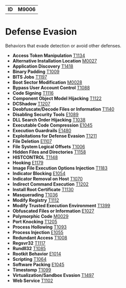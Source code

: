 |||
|--|-----|
|**ID**|**M9006**|

# Defense Evasion #
Behaviors that evade detection or avoid other defenses.

* **Access Token Manipulation** [T1134](https://github.com/MBCProject/mbc-markdown/blob/master/defense-evasion/access-token.md)
* **Alternative Installation Location** [M0027](https://github.com/MBCProject/mbc-markdown/blob/master/defense-evasion/alter-install-location.md)
* **Application Discovery** [T1418](https://github.com/MBCProject/mbc-markdown/blob/master/discovery/app-discover.md)
* **Binary Padding** [T1009](https://github.com/MBCProject/mbc-markdown/blob/master/defense-evasion/binary-pad.md)
* **BITS Jobs** [T1197](https://github.com/MBCProject/mbc-markdown/blob/master/defense-evasion/bits-jobs.md)
* **Boot Sector Modification** [M0028](https://github.com/MBCProject/mbc-markdown/blob/master/defense-evasion/boot-sector-mod.md)
* **Bypass User Account Control** [T1088](https://github.com/MBCProject/mbc-markdown/blob/master/defense-evasion/bypass-user-acct-cntl.md)
* **Code Signing** [T1116](https://github.com/MBCProject/mbc-markdown/blob/master/defense-evasion/code-signing.md)
* **Component Object Model Hijacking** [T1122](https://github.com/MBCProject/mbc-markdown/blob/master/defense-evasion/component-hijack.md)
* **DCShadow** [T1207](https://github.com/MBCProject/mbc-markdown/blob/master/defense-evasion/dcshadow.md)
* **Deobfuscate/Decode Files or Information** [T1140](https://github.com/MBCProject/mbc-markdown/blob/master/defense-evasion/deobfuscate-files.md)
* **Disabling Security Tools** [E1089](https://github.com/MBCProject/mbc-markdown/blob/master/defense-evasion/disable-security-tools.md)
* **DLL Search Order Hijacking** [T1038](https://github.com/MBCProject/mbc-markdown/blob/master/privilege-escalation/dll-search-order-hijack.md)
* **Executable Code Compression** [E1045](https://github.com/MBCProject/mbc-markdown/blob/master/anti-static-analysis/exe-code-compression.md)
* **Execution Guardrails** [E1480](https://github.com/MBCProject/mbc-markdown/blob/master/anti-behavioral-analysis/execution-guardrails.md)
* **Exploitations for Defense Evasion** [T1211](https://github.com/MBCProject/mbc-markdown/blob/master/defense-evasion/exploit-for-defense.md)
* **File Deletion** [E1107](https://github.com/MBCProject/mbc-markdown/blob/master/defense-evasion/file-deletion.md)
* **File System Logical Offsets** [T1006](https://github.com/MBCProject/mbc-markdown/blob/master/defense-evasion/file-sys-logical-offset.md)
* **Hidden Files and Directories** [T1158](https://github.com/MBCProject/mbc-markdown/blob/master/defense-evasion/hidden-files.md)
* **HISTCONTROL** [T1148](https://github.com/MBCProject/mbc-markdown/blob/master/defense-evasion/histcontrol.md)
* **Hooking** [E1179](https://github.com/MBCProject/mbc-markdown/blob/master/credential-access/hooking.md)
* **Image File Execution Options Injection** [T1183](https://github.com/MBCProject/mbc-markdown/blob/master/defense-evasion/image-file-exe-opt-inj.md)
* **Indicator Blocking** [E1054](https://github.com/MBCProject/mbc-markdown/blob/master/defense-evasion/indicator-blocking.md)
* **Indicator Removal on Host** [T1070](https://github.com/MBCProject/mbc-markdown/blob/master/defense-evasion/indicator-remove-host.md)
* **Indirect Command Execution** [T1202](https://github.com/MBCProject/mbc-markdown/blob/master/defense-evasion/indirect-command.md)
* **Install Root Certificate** [T1130](https://github.com/MBCProject/mbc-markdown/blob/master/defense-evasion/install-root-cert.md)
* **Masquerading** [T1036](https://github.com/MBCProject/mbc-markdown/blob/master/defense-evasion/masquerading.md)
* **Modify Registry** [T1112](https://github.com/MBCProject/mbc-markdown/blob/master/defense-evasion/modify-reg.md)
* **Modify Trusted Execution Environment** [T1399](https://github.com/MBCProject/mbc-markdown/blob/master/defense-evasion/mod-trust-exe-environ.md)
* **Obfuscated Files or Information** [E1027](https://github.com/MBCProject/mbc-markdown/blob/master/defense-evasion/obfuscate-files.md)
* **Polymorphic Code** [M0029](https://github.com/MBCProject/mbc-markdown/blob/master/defense-evasion/polymorphic-code.md)
* **Port Knocking** [T1205](https://github.com/MBCProject/mbc-markdown/blob/master/command-and-control/port-knocking.md)
* **Process Hollowing** [T1093](https://github.com/MBCProject/mbc-markdown/blob/master/defense-evasion/process-hollow.md)
* **Process Injection** [E1055](https://github.com/MBCProject/mbc-markdown/blob/master/defense-evasion/process-inject.md)
* **Redundant Access** [T1008](https://github.com/MBCProject/mbc-markdown/blob/master/defense-evasion/redundant-access.md)
* **Regsvr32** [T1117](https://github.com/MBCProject/mbc-markdown/blob/master/defense-evasion/regsvr32.md)
* **Rundll32** [T1085](https://github.com/MBCProject/mbc-markdown/blob/master/defense-evasion/rundll32.md)
* **Rootkit Behavior** [E1014](https://github.com/MBCProject/mbc-markdown/blob/master/defense-evasion/rootkit-behavior.md)
* **Scripting** [T1064](https://github.com/MBCProject/mbc-markdown/blob/master/execution/scripting.md)
* **Software Packing** [E1045](https://github.com/MBCProject/mbc-markdown/blob/master/anti-static-analysis/exe-code-compression.md)
* **Timestomp** [T1099](https://github.com/MBCProject/mbc-markdown/blob/master/defense-evasion/timestomp.md)
* **Virtualization/Sandbox Evasion** [T1497](https://github.com/MBCProject/mbc-markdown/blob/master/defense-evasion/virtualization-sandbox-evade.md)
* **Web Service** [T1102](https://github.com/MBCProject/mbc-markdown/blob/master/command-and-control/web-service.md)